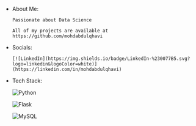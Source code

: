 * About Me:

  ```Passionate about Data Science```
  
  ```All of my projects are available at https://github.com/mohdabdulqhavi```

* Socials:
  ```
  [![LinkedIn](https://img.shields.io/badge/LinkedIn-%230077B5.svg?logo=linkedin&logoColor=white)](https://linkedin.com/in/mohdabdulqhavi) 
  ```

* Tech Stack:

  ![Python](https://img.shields.io/badge/python-3670A0?style=flat-square&logo=python&logoColor=ffdd54)
  
  ![Flask](https://img.shields.io/badge/flask-%23000.svg?style=flat-square&logo=flask&logoColor=white)
  
  ![MySQL](https://img.shields.io/badge/mysql-%2300f.svg?style=flat-square&logo=mysql&logoColor=white)

